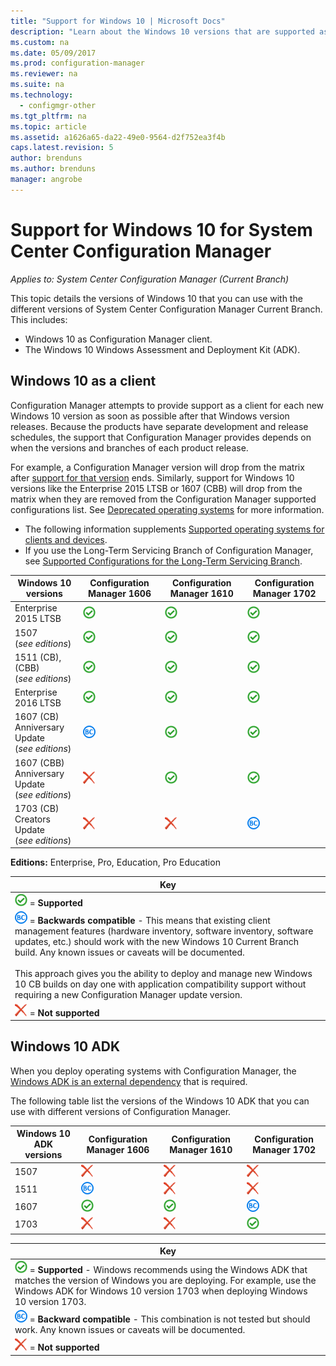 ```yaml
---
title: "Support for Windows 10 | Microsoft Docs"
description: "Learn about the Windows 10 versions that are supported as clients or for OSD with System Center Configuration Manager."
ms.custom: na
ms.date: 05/09/2017
ms.prod: configuration-manager
ms.reviewer: na
ms.suite: na
ms.technology:
  - configmgr-other
ms.tgt_pltfrm: na
ms.topic: article
ms.assetid: a1626a65-da22-49e0-9564-d2f752ea3f4b
caps.latest.revision: 5
author: brenduns  
ms.author: brenduns
manager: angrobe
---
```

# Support for Windows 10 for System Center Configuration Manager  

*Applies to: System Center Configuration Manager (Current Branch)*


 This topic details the versions of Windows 10 that you can use with the different versions of System Center Configuration Manager Current Branch. This includes:
 -  Windows 10 as Configuration Manager client.
 -  The Windows 10 Windows Assessment and Deployment Kit (ADK).

## Windows 10 as a client
Configuration Manager attempts to provide support as a client for each new Windows 10 version as soon as possible after that Windows version releases. Because the products have separate development and release schedules, the support that Configuration Manager provides depends on when the versions and branches of each product release.

For example, a Configuration Manager version will drop from the matrix after [support for that version](/sccm/core/servers/manage/current-branch-versions-supported) ends. Similarly, support for Windows 10 versions like the Enterprise 2015 LTSB or 1607 (CBB) will drop from the matrix when they are removed from the Configuration Manager supported configurations list. See [Deprecated operating systems](/sccm/core/plan-design/changes/removed-and-deprecated-features#deprecated-operating-systems) for more information.

-   The following information supplements [Supported operating systems for clients and devices](/sccm/core/plan-design/configs/supported-operating-systems-for-clients-and-devices).
-   If you use the Long-Term Servicing Branch of Configuration Manager, see [Supported Configurations for the Long-Term Servicing Branch](/sccm/core/understand/supported-configurations-for-ltsb).

|Windows 10 versions                    |Configuration Manager 1606          |Configuration Manager 1610          |    Configuration Manager 1702 |
|---------------------|-----|-----|-----|
|Enterprise 2015 LTSB                   |![Supported](media/green_check.png) |![Supported](media/green_check.png) |![Supported](media/green_check.png) |
|1507 <br />(*see editions*)            |![Supported](media/green_check.png) |![Supported](media/green_check.png) |![Supported](media/green_check.png) |
|1511 (CB), (CBB)<br />(*see editions*) |![Supported](media/green_check.png) |![Supported](media/green_check.png) |![Supported](media/green_check.png) |
|Enterprise 2016 LTSB                   |![Supported](media/green_check.png) |![Supported](media/green_check.png) |![Supported](media/green_check.png) |
|1607 (CB)	<br />Anniversary Update<br />(*see editions*)      |![Backwards compatible](media/blue_compat.png) |![Supported](media/green_check.png) |![Supported](media/green_check.png) |
|1607 (CBB)	<br />Anniversary Update<br />(*see editions*)      |![Not supported](media/Red_X.png)   |![Supported](media/green_check.png) |![Supported](media/green_check.png) |
|1703 (CB)	<br />Creators Update<br />(*see editions*)      |![Not supported](media/Red_X.png)   |![Not supported](media/Red_X.png) |![Backwards compatible](media/blue_compat.png) |


**Editions:** Enterprise, Pro, Education, Pro Education   

|Key|
|--|
|![Supported](media/green_check.png) = **Supported**  |
|![Not supported](media/blue_compat.png)  = **Backwards compatible** - This means that existing client management features (hardware inventory, software inventory, software updates, etc.) should work with the new Windows 10 Current Branch build. Any known issues or caveats will be documented. <br><br>This approach gives you the ability to deploy and manage new Windows 10 CB builds on day one with application compatibility support without requiring a new Configuration Manager update version. |
|![Supported](media/Red_X.png) = **Not supported**|


## Windows 10 ADK
When you deploy operating systems with Configuration Manager, the [Windows ADK is an external dependency](/sccm/osd/plan-design/infrastructure-requirements-for-operating-system-deployment) that is required.

The following table list the versions of the Windows 10 ADK that you can use with different versions of Configuration Manager.

|Windows 10 ADK versions |Configuration Manager 1606 |Configuration Manager 1610  |Configuration Manager 1702 |
|--------------------|-----|-----|-----|
|1507  |![Not supported](media/Red_X.png)         |![Not supported](media/Red_X.png)  |![Not supported](media/Red_X.png)|
|1511  |![Backwards compatible](media/blue_compat.png)|![Not supported](media/Red_X.png)  |![Not supported](media/Red_X.png)|
|1607  |![Supported](media/green_check.png)       |![Supported](media/green_check.png)|![Backwards compatible](media/blue_compat.png) |
|1703  |![Not supported](media/Red_X.png)         |![Not supported](media/Red_X.png)  |![Supported](media/green_check.png) |  

|Key|
|--|
|![Supported](media/green_check.png) = **Supported** - Windows recommends using the Windows ADK that matches the version of Windows you are deploying. For example, use the Windows ADK for Windows 10 version 1703 when deploying Windows 10 version 1703.  |
|![Backwards compatible](media/blue_compat.png)  = **Backward compatible** - This combination is not tested but should work. Any known issues or caveats will be documented. |
|![Supported](media/Red_X.png) = **Not supported**|
